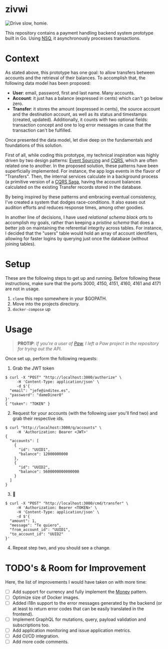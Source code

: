 # zivwi

![Drive slow, homie.](https://content.spaceship.com.au/static/images/Elon%20Musk%20$1000%20(1).png)

This repository contains a payment handling backend system prototype built in Go. Using [NSQ](https://nsq.io), it asynchronously processes transactions.

# Context

As stated above, this prototype has one goal: to allow transfers between accounts and the retrieval of their balances. To accomplish that, the following data model has been proposed:

- **User**: email, password, first and last name. Many accounts.
- **Account**: it just has a balance (expressed in cents) which can't go below zero.
- **Transfer**: it stores the amount (expressed in cents), the source account and the destination account, as well as its status and timestamps (created, updated). Additionally, it counts with two optional fields: transaction concept and one to log error messages in case that the transaction can't be fulfilled.

Once presented the data model, let dive deep on the fundamentals and foundations of this solution.

First of all, while coding this prototype, my technical inspiration was highly driven by two design patterns: [Event Sourcing](https://martinfowler.com/eaaDev/EventSourcing.html) and [CQRS](https://martinfowler.com/bliki/CQRS.html), which are often related one to another. In the proposed solution, these patterns have been superficially implemented. For instance, the app logs events in the flavor of "Transfers". Then, the internal services calculate in a background process (a primitive version of a [CQRS Saga](https://blog.jonathanoliver.com/cqrs-sagas-with-event-sourcing-part-i-of-ii/), having the account balances calculated on the existing Transfer records stored in the database.

By being inspired by these patterns and embracing eventual consistency, I've created a system that dodges race-conditions. It also eases out audition efforts and reduces response times,  among other goodies.

In another line of decisions, I have used _relational schema black arts_ to accomplish my goals, rather than keeping a _pristine schema_ that does a better job on maintaining the referential integrity across tables. For instance, I decided that the "users" table would hold an array of account identifiers, allowing for faster logins by querying just once the database (without joining tables).  

# Setup

These are the following steps to get up and running. Before following these instructions, make sure that the ports 3000, 4150, 4151, 4160, 4161 and 4171 are not in usage.

1. `clone` this repo somewhere in your $GOPATH.
2. Move into the projects directory.
3. `docker-compose` up

# Usage

> **PROTIP**: _If you're a user of [Paw](https://paw.cloud), I left a Paw project in the repository for trying out the API._

Once set up, perform the following requests:

1. Grab the JWT token

```
$ curl -X "POST" "http://localhost:3000/authorize" \
     -H 'Content-Type: application/json' \
     -d $'{
  "email": "jefe@inditex.es",
  "password": "dameDiner0"
}'
{ "token": "TOKEN" }
```

2. Request for your accounts (with the following user you'll find two) and grab their respective ids.

```
$ curl "http://localhost:3000/q/accounts" \
     -H 'Authorization: Bearer <JWT>'
{
  "accounts": [
    {
      "id": "UUID1",
      "balance": 12000000000
    },
    {
      "id": "UUID2",
      "balance": 5600000000000000
    }
  ]
}
 ```

3. 💸

```
$ curl -X "POST" "http://localhost:3000/cmd/transfer" \
     -H 'Authorization: Bearer <TOKEN>' \
     -H 'Content-Type: application/json' \
     -d $'{
  "amount": 1,
  "message": "Te quiero",
  "from_account_id": "UUID1",
  "to_account_id": "UUID2"
}'
```

4. Repeat step two, and you should see a change.

# TODO's & Room for Improvement

Here, the list of improvements I would have taken on with more time:

- [ ] Add support for currency and fully implement the [Money](https://code.tutsplus.com/tutorials/money-pattern-the-right-way-to-represent-value-unit-pairs--net-35509) pattern.
- [ ] Optimize size of Docker images.
- [ ] Added i18n support to the error messages generated by the backend (or at least to return error codes that can be easily translated in the frontend).
- [ ] Implement GraphQL for mutations, query, payload validation and subscriptions too.
- [ ] Add application monitoring and issue application metrics.
- [ ] Add CI/CD integration.
- [ ] Add more code comments.
